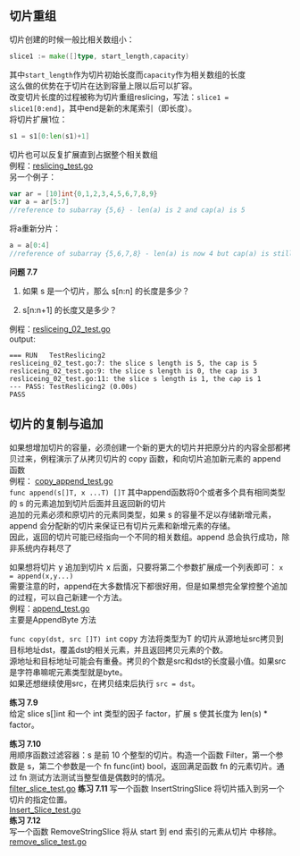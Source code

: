 切片重组
-

切片创建的时候一般比相关数组小：
```go
slice1 := make([]type, start_length,capacity)
```    
其中`start_length`作为切片初始长度而`capacity`作为相关数组的长度    
这么做的优势在于切片在达到容量上限以后可以扩容。   
改变切片长度的过程被称为切片重组reslicing，写法：`slice1 = slice1[0:end]`，其中end是新的末尾索引（即长度）。   
将切片扩展1位：   
```go
s1 = s1[0:len(s1)+1]
```    
切片也可以反复扩展直到占据整个相关数组   
例程：[reslicing_test.go](study_source/slice_03/reslicing_test.go)   
另一个例子：  
```go
var ar = [10]int{0,1,2,3,4,5,6,7,8,9}
var a = ar[5:7]
//reference to subarray {5,6} - len(a) is 2 and cap(a) is 5
```   
将a重新分片：   
```go
a = a[0:4] 
//reference of subarray {5,6,7,8} - len(a) is now 4 but cap(a) is still 5 
```   
**问题 7.7**   

1) 如果 s 是一个切片，那么 s[n:n] 的长度是多少？

2) s[n:n+1] 的长度又是多少？

例程：[resliceing_02_test.go](study_source/slice_03/resliceing_02_test.go)    
output:   

    === RUN   TestReslicing2
    resliceing_02_test.go:7: the slice s length is 5, the cap is 5
    resliceing_02_test.go:9: the slice s length is 0, the cap is 3
    resliceing_02_test.go:11: the slice s length is 1, the cap is 1
    --- PASS: TestReslicing2 (0.00s)
    PASS

切片的复制与追加
-

如果想增加切片的容量，必须创建一个新的更大的切片并把原分片的内容全部都拷贝过来，例程演示了从拷贝切片的 copy 函数，和向切片追加新元素的 append 函数   
例程： [copy_append_test.go](study_source/slice_03/copy_append_test.go)   
`func append(s[]T, x ...T) []T` 其中append函数将0个或者多个具有相同类型的 s 的元素追加到切片后面并且返回新的切片    
追加的元素必须和原切片的元素同类型，如果 s 的容量不足以存储新增元素，append 会分配新的切片来保证已有切片元素和新增元素的存储。   
因此，返回的切片可能已经指向一个不同的相关数组。append 总会执行成功，除非系统内存耗尽了   

如果想将切片 y 追加到切片 x 后面，只要将第二个参数扩展成一个列表即可： `x = append(x,y...)`    
需要注意的时，append在大多数情况下都很好用，但是如果想完全掌控整个追加的过程，可以自己新建一个方法。   
例程：[append_test.go](study_source/slice_03/append_test.go)   
主要是AppendByte 方法    

`func copy(dst, src []T) int`  copy 方法将类型为T 的切片从源地址src拷贝到目标地址dst，覆盖dst的相关元素，并且返回拷贝元素的个数。   
源地址和目标地址可能会有重叠。拷贝的个数是src和dst的长度最小值。如果src是字符串嘛呢元素类型就是byte。    
如果还想继续使用src，在拷贝结束后执行 `src = dst`。   

**练习 7.9**   
给定 slice s[]int 和一个 int 类型的因子 factor，扩展 s 使其长度为 len(s) * factor。      

**练习 7.10**    
用顺序函数过滤容器：s 是前 10 个整型的切片。构造一个函数 Filter，第一个参数是 s，第二个参数是一个 fn func(int) bool，返回满足函数 fn 的元素切片。通过 fn 测试方法测试当整型值是偶数时的情况。    
[filter_slice_test.go](study_source/slice_03/filter_slice_test.go)
**练习 7.11**
写一个函数 InsertStringSlice 将切片插入到另一个切片的指定位置。      
[Insert_Slice_test.go](study_source/slice_03/Insert_Slice_test.go)    
**练习 7.12**   
写一个函数 RemoveStringSlice 将从 start 到 end 索引的元素从切片 中移除。    
[remove_slice_test.go](study_source/slice_03/remove_slice_test.go)   































